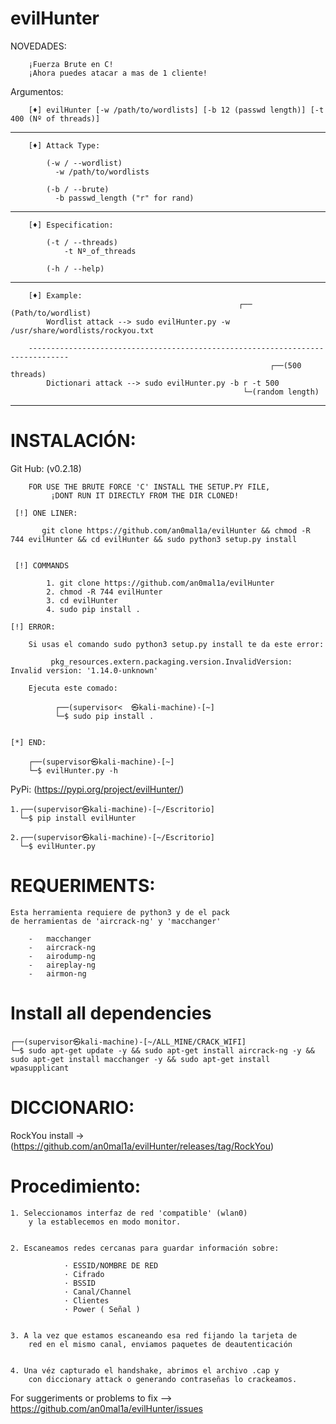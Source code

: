 # evilHunter

NOVEDADES:
        
        ¡Fuerza Brute en C!
        ¡Ahora puedes atacar a mas de 1 cliente!


Argumentos:
     
        
        [♦] evilHunter [-w /path/to/wordlists] [-b 12 (passwd length)] [-t 400 (Nº of threads)]
--- 
        [♦] Attack Type:

            (-w / --wordlist)
              -w /path/to/wordlists

            (-b / --brute)
              -b passwd_length ("r" for rand)
---
        [♦] Especification: 

            (-t / --threads)
                -t Nº_of_threads

            (-h / --help)
---
        [♦] Example:
                                                       ┌── (Path/to/wordlist)
            Wordlist attack --> sudo evilHunter.py -w /usr/share/wordlists/rockyou.txt

        -------------------------------------------------------------------------------
                                                              ┌──(500 threads)                                                              
            Dictionari attack --> sudo evilHunter.py -b r -t 500
                                                        └─(random length)

---



# INSTALACIÓN:

Git Hub: (v0.2.18)
    
        FOR USE THE BRUTE FORCE 'C' INSTALL THE SETUP.PY FILE, 
             ¡DONT RUN IT DIRECTLY FROM THE DIR CLONED! 
        
     [!] ONE LINER: 
     
           git clone https://github.com/an0mal1a/evilHunter && chmod -R 744 evilHunter && cd evilHunter && sudo python3 setup.py install


     [!] COMMANDS

            1. git clone https://github.com/an0mal1a/evilHunter
            2. chmod -R 744 evilHunter
            3. cd evilHunter 
            4. sudo pip install .
    
    [!] ERROR:

        Si usas el comando sudo python3 setup.py install te da este error:
    
             pkg_resources.extern.packaging.version.InvalidVersion: Invalid version: '1.14.0-unknown'
        
        Ejecuta este comado:

              ┌──(supervisor<  ㉿kali-machine)-[~]
              └─$ sudo pip install .
    

    [*] END:

        ┌──(supervisor㉿kali-machine)-[~]
        └─$ evilHunter.py -h 
    
    

PyPi: (https://pypi.org/project/evilHunter/)   

    1.┌──(supervisor㉿kali-machine)-[~/Escritorio]
      └─$ pip install evilHunter
                
    2.┌──(supervisor㉿kali-machine)-[~/Escritorio]
      └─$ evilHunter.py 


# REQUERIMENTS:

    Esta herramienta requiere de python3 y de el pack
    de herramientas de 'aircrack-ng' y 'macchanger'

        -   macchanger
        -   aircrack-ng
        -   airodump-ng
        -   aireplay-ng
        -   airmon-ng
        
    
# Install all dependencies

    ┌──(supervisor㉿kali-machine)-[~/ALL_MINE/CRACK_WIFI]
    └─$ sudo apt-get update -y && sudo apt-get install aircrack-ng -y && sudo apt-get install macchanger -y && sudo apt-get install wpasupplicant
 
# DICCIONARIO:
RockYou install -> (https://github.com/an0mal1a/evilHunter/releases/tag/RockYou)

# Procedimiento:

    1. Seleccionamos interfaz de red 'compatible' (wlan0) 
        y la establecemos en modo monitor.


    2. Escaneamos redes cercanas para guardar información sobre:

                · ESSID/NOMBRE DE RED
                · Cifrado
                · BSSID
                · Canal/Channel
                · Clientes
                · Power ( Señal )


    3. A la vez que estamos escaneando esa red fijando la tarjeta de
        red en el mismo canal, enviamos paquetes de deautenticación 
        

    4. Una véz capturado el handshake, abrimos el archivo .cap y
        con diccionary attack o generando contraseñas lo crackeamos.


For suggeriments or problems to fix --> https://github.com/an0mal1a/evilHunter/issues
